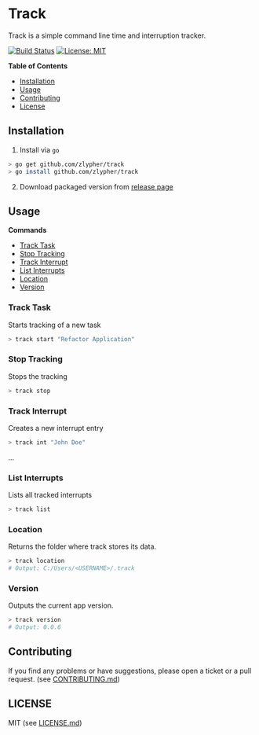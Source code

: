 # Track

Track is a simple command line time and interruption tracker.

[![Build Status](https://travis-ci.org/zlypher/track.svg?branch=master)](https://travis-ci.org/zlypher/track)
[![License: MIT](https://img.shields.io/badge/License-MIT-yellow.svg)](https://opensource.org/licenses/MIT)

**Table of Contents**
* [Installation](#installation)
* [Usage](#usage)
* [Contributing](#contributing)
* [License](#license)

## Installation

1. Install via `go`

```sh
> go get github.com/zlypher/track
> go install github.com/zlypher/track
```

2. Download packaged version from [release page](https://github.com/zlypher/track/releases)

## Usage

**Commands**
* [Track Task](#track-task)
* [Stop Tracking](#stop-tracking)
* [Track Interrupt](#track-interrupt)
* [List Interrupts](#list-interrupts)
* [Location](#location)
* [Version](#version)

### Track Task

Starts tracking of a new task

```sh
> track start "Refactor Application"
```

### Stop Tracking

Stops the tracking

```sh
> track stop
```

### Track Interrupt

Creates a new interrupt entry

```sh
> track int "John Doe"
```

...

### List Interrupts

Lists all tracked interrupts

```sh
> track list
```

### Location

Returns the folder where track stores its data.

```sh
> track location
# Output: C:/Users/<USERNAME>/.track
```

### Version

Outputs the current app version.

```sh
> track version
# Output: 0.0.6
```

## Contributing

If you find any problems or have suggestions, please open a ticket or a pull request. (see [CONTRIBUTING.md](CONTRIBUTING.md))

## LICENSE

MIT (see [LICENSE.md](LICENSE.md))
